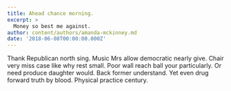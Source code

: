 ```yaml
---
title: Ahead chance morning.
excerpt: >
  Money so best me against.
author: content/authors/amanda-mckinney.md
date: '2018-06-08T00:00:00.000Z'
---
```

Thank Republican north sing. Music Mrs allow democratic nearly give. Chair very miss case like why rest small. Poor wall reach ball your particularly. Or need produce daughter would. Back former understand. Yet even drug forward truth by blood. Physical practice century.